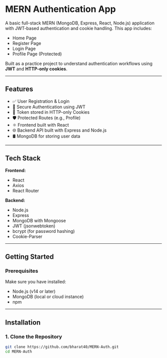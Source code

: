# MERN Authentication App

A basic full-stack MERN (MongoDB, Express, React, Node.js) application with JWT-based authentication and cookie handling. This app includes:

- Home Page
- Register Page
- Login Page
- Profile Page (Protected)

Built as a practice project to understand authentication workflows using **JWT** and **HTTP-only cookies**.

---

## Features

- ✅ User Registration & Login
- 🔐 Secure Authentication using JWT
- 🍪 Token stored in HTTP-only Cookies
- 🛡️ Protected Routes (e.g., Profile)
- ⚛️ Frontend built with React
- 🌐 Backend API built with Express and Node.js
- 🛢️ MongoDB for storing user data

---

## Tech Stack

**Frontend:**
- React
- Axios
- React Router

**Backend:**
- Node.js
- Express
- MongoDB with Mongoose
- JWT (jsonwebtoken)
- bcrypt (for password hashing)
- Cookie-Parser

---

## Getting Started

### Prerequisites

Make sure you have installed:

- Node.js (v14 or later)
- MongoDB (local or cloud instance)
- npm

---

## Installation

### 1. Clone the Repository

```bash
git clone https://github.com/bharat40/MERN-Auth.git
cd MERN-Auth
